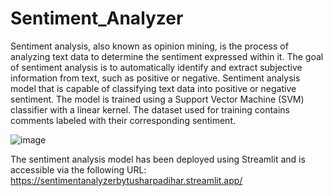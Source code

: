 # Sentiment_Analyzer
Sentiment analysis, also known as opinion mining, is the process of analyzing text data to determine the sentiment expressed within it. The goal of sentiment analysis is to automatically identify and extract subjective information from text, such as positive or negative.
Sentiment analysis model that is capable of classifying text data into positive or negative sentiment. The model is trained using a Support Vector Machine (SVM) classifier with a linear kernel. The dataset used for training contains comments labeled with their corresponding sentiment.

![image](https://github.com/tusharpadihar15/Sentiment_Analyzer/assets/91619197/ba0ba479-330c-450e-bdb9-76d7f534ee3c)

The sentiment analysis model has been deployed using Streamlit and is accessible via the following URL:
https://sentimentanalyzerbytusharpadihar.streamlit.app/
